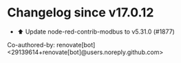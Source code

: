 # Changelog since v17.0.12
- ⬆️ Update node-red-contrib-modbus to v5.31.0 (#1877)

Co-authored-by: renovate[bot] <29139614+renovate[bot]@users.noreply.github.com> 
